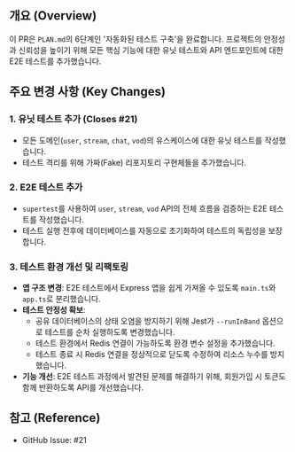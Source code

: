 ## 개요 (Overview)

이 PR은 `PLAN.md`의 6단계인 '자동화된 테스트 구축'을 완료합니다. 프로젝트의 안정성과 신뢰성을 높이기 위해 모든 핵심 기능에 대한 유닛 테스트와 API 엔드포인트에 대한 E2E 테스트를 추가했습니다.

## 주요 변경 사항 (Key Changes)

### 1. 유닛 테스트 추가 (Closes #21)
- 모든 도메인(`user`, `stream`, `chat`, `vod`)의 유스케이스에 대한 유닛 테스트를 작성했습니다.
- 테스트 격리를 위해 가짜(Fake) 리포지토리 구현체들을 추가했습니다.

### 2. E2E 테스트 추가
- `supertest`를 사용하여 `user`, `stream`, `vod` API의 전체 흐름을 검증하는 E2E 테스트를 작성했습니다.
- 테스트 실행 전후에 데이터베이스를 자동으로 초기화하여 테스트의 독립성을 보장합니다.

### 3. 테스트 환경 개선 및 리팩토링
- **앱 구조 변경**: E2E 테스트에서 Express 앱을 쉽게 가져올 수 있도록 `main.ts`와 `app.ts`로 분리했습니다.
- **테스트 안정성 확보**:
    - 공유 데이터베이스의 상태 오염을 방지하기 위해 Jest가 `--runInBand` 옵션으로 테스트를 순차 실행하도록 변경했습니다.
    - 테스트 환경에서 Redis 연결이 가능하도록 환경 변수 설정을 추가했습니다.
    - 테스트 종료 시 Redis 연결을 정상적으로 닫도록 수정하여 리소스 누수를 방지했습니다.
- **기능 개선**: E2E 테스트 과정에서 발견된 문제를 해결하기 위해, 회원가입 시 토큰도 함께 반환하도록 API를 개선했습니다.

## 참고 (Reference)

- GitHub Issue: #21